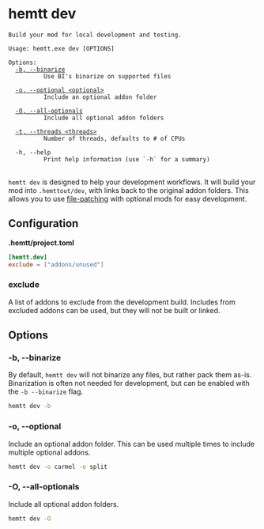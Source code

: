 # hemtt dev

<pre><code>Build your mod for local development and testing.

Usage: hemtt.exe dev [OPTIONS]

Options:
  <a href="#-b---binarize">-b, --binarize</a>
          Use BI's binarize on supported files

  <a href="#-o---optional">-o, --optional &lt;optional&gt;</a>
          Include an optional addon folder

  <a href="#-o---all-optionals">-O, --all-optionals</a>
          Include all optional addon folders

  <a href="commands.md#-t---threads">-t, --threads &lt;threads&gt;</a>
          Number of threads, defaults to # of CPUs

  -h, --help
          Print help information (use `-h` for a summary)
</code>
</pre>

`hemtt dev` is designed to help your development workflows. It will build your mod into `.hemttout/dev`, with links back to the original addon folders. This allows you to use [file-patching](#file-patching) with optional mods for easy development.

## Configuration

**.hemtt/project.toml**

```toml
[hemtt.dev]
exclude = ["addons/unused"]
```

### exclude

A list of addons to exclude from the development build. Includes from excluded addons can be used, but they will not be built or linked.

## Options

### -b, --binarize

By default, `hemtt dev` will not binarize any files, but rather pack them as-is. Binarization is often not needed for development, but can be enabled with the `-b --binarize` flag.

```bash
hemtt dev -b
```

### -o, --optional <optional>

Include an optional addon folder. This can be used multiple times to include multiple optional addons.

```bash
hemtt dev -o carmel -o split
```

### -O, --all-optionals

Include all optional addon folders.

```bash
hemtt dev -O
```
